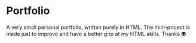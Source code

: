 # Portfolio
A very small personal portfolio, written purely in HTML. The mini-project is made just to improve and have a better grip at my HTML skills. Thanks 👽
